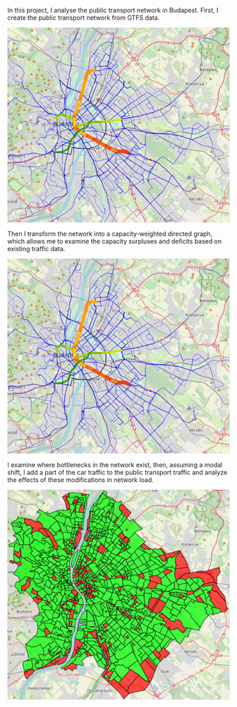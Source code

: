 In this project, I analyse the public transport network in Budapest.
First, I create the public transport network from GTFS data.

![Image_Alt](https://github.com/mpatrik07/TDK/blob/f84630237a8a4200288825fc098e93e0b0f6af7f/kepek/halozat.png)

Then I transform the network into a capacity-weighted directed graph, which allows me to examine the capacity surpluses and deficits based on existing traffic data. 

![Image_Alt](https://github.com/mpatrik07/TDK/blob/f84630237a8a4200288825fc098e93e0b0f6af7f/kepek/halozat.png)

I examine where bottlenecks in the network exist, then, assuming a modal shift, I add a part of the car traffic to the public transport traffic and analyze the effects of these 
modifications in network load.

![Image_Alt](https://github.com/mpatrik07/TDK/blob/e39a89d91185359d2703bc4b4eb8fc9a5741d865/szines_arany_utana_ki.png)
